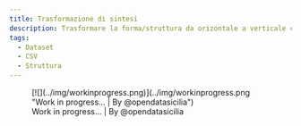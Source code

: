 ```yaml
---
title: Trasformazione di sintesi
description: Trasformare la forma/struttura da orizontale a verticale con le join
tags:
  - Dataset
  - CSV
  - Struttura
---
```


<figure markdown>
[![](../img/workinprogress.png)](../img/workinprogress.png "Work in progress... | By @opendatasicilia")
  <figcaption>Work in progress... | By @opendatasicilia</figcaption>
</figure>